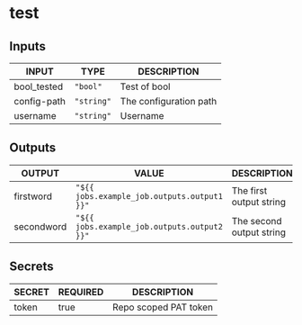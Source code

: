 # test

## Inputs

<!-- AUTO-DOC-INPUT:START - Do not remove or modify this section -->

|    INPUT    |    TYPE    |      DESCRIPTION       |
|-------------|------------|------------------------|
| bool_tested |  `"bool"`  |      Test of bool      |
| config-path | `"string"` | The configuration path |
|  username   | `"string"` |        Username        |

<!-- AUTO-DOC-INPUT:END -->

## Outputs

<!-- AUTO-DOC-OUTPUT:START - Do not remove or modify this section -->

|   OUTPUT   |                    VALUE                    |       DESCRIPTION        |
|------------|---------------------------------------------|--------------------------|
| firstword  | `"${{ jobs.example_job.outputs.output1 }}"` | The first output string  |
| secondword | `"${{ jobs.example_job.outputs.output2 }}"` | The second output string |

<!-- AUTO-DOC-OUTPUT:END -->

## Secrets

<!-- AUTO-DOC-SECRETS:START - Do not remove or modify this section -->

| SECRET | REQUIRED |      DESCRIPTION      |
|--------|----------|-----------------------|
| token  |   true   | Repo scoped PAT token |

<!-- AUTO-DOC-SECRETS:END -->
